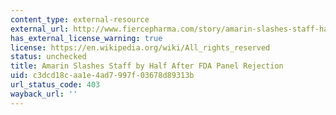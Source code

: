 ```yaml
---
content_type: external-resource
external_url: http://www.fiercepharma.com/story/amarin-slashes-staff-half/2013-10-22
has_external_license_warning: true
license: https://en.wikipedia.org/wiki/All_rights_reserved
status: unchecked
title: Amarin Slashes Staff by Half After FDA Panel Rejection
uid: c3dcd18c-aa1e-4ad7-997f-03678d89313b
url_status_code: 403
wayback_url: ''
---
```

